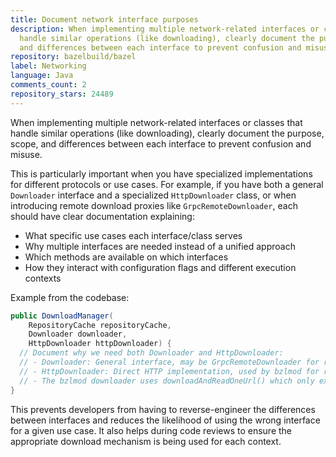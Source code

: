 ```yaml
---
title: Document network interface purposes
description: When implementing multiple network-related interfaces or classes that
  handle similar operations (like downloading), clearly document the purpose, scope,
  and differences between each interface to prevent confusion and misuse.
repository: bazelbuild/bazel
label: Networking
language: Java
comments_count: 2
repository_stars: 24489
---
```


When implementing multiple network-related interfaces or classes that handle similar operations (like downloading), clearly document the purpose, scope, and differences between each interface to prevent confusion and misuse.

This is particularly important when you have specialized implementations for different protocols or use cases. For example, if you have both a general `Downloader` interface and a specialized `HttpDownloader` class, or when introducing remote download proxies like `GrpcRemoteDownloader`, each should have clear documentation explaining:

- What specific use cases each interface/class serves
- Why multiple interfaces are needed instead of a unified approach  
- Which methods are available on which interfaces
- How they interact with configuration flags and different execution contexts

Example from the codebase:
```java
public DownloadManager(
    RepositoryCache repositoryCache, 
    Downloader downloader, 
    HttpDownloader httpDownloader) {
  // Document why we need both Downloader and HttpDownloader:
  // - Downloader: General interface, may be GrpcRemoteDownloader for remote asset API
  // - HttpDownloader: Direct HTTP implementation, used by bzlmod for registry access
  // - The bzlmod downloader uses downloadAndReadOneUrl() which only exists on HttpDownloader
}
```

This prevents developers from having to reverse-engineer the differences between interfaces and reduces the likelihood of using the wrong interface for a given use case. It also helps during code reviews to ensure the appropriate download mechanism is being used for each context.